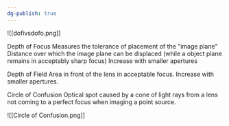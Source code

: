 ```yaml
---
dg-publish: true
---
```

![[dofivsdofo.png]]

Depth of Focus 
Measures the tolerance of placement of the "image plane"
Distance over which the image plane can be displaced (while a object plane remains in acceptably sharp focus)
Increase with smaller apertures

Depth of Field
Area in front of the lens in acceptable focus.
Increase with smaller apertures.

Circle of Confusion
Optical spot caused by a cone of light rays from a lens not coming to a perfect focus when imaging a point source.

![[Circle of Confusion.png]]

